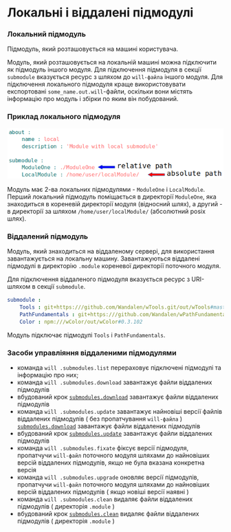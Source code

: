 # Локальні і віддалені підмодулі

### Локальний підмодуль  

Підмодуль, який розташовується на машині користувача.  

Модуль, який розташовується на локальній машині можна підключити як підмодуль іншого модуля. Для підключення підмодуля в секції `submodule` вказується ресурс з шляхом до `will-файла` іншого модуля. Для підключення локального підмодуля краще використовувати експортовані `some_name.out.will`-файли, оскільки вони містять інформацію про модуль і збірки по яким він побудований.  

### Приклад локального підмодуля

![submodule.local.png](../../images/submodule.local.png)

Модуль має 2-ва локальних підмодулями - `ModuleOne` i `LocalModule`. Перший локальний підмодуль поміщається в директорії `ModuleOne`, яка знаходиться в кореневій директорії модуля (відносний шлях), а другий - в директорії за шляхом `/home/user/localModule/` (абсолютний posix шлях).

### Віддалений підмодуль  

Модуль, який знаходиться на віддаленому сервері, для використання завантажується на локальну машину. Завантажуються віддалені підмодулі в директорію <code>.module</code> кореневої директорії поточного модуля.

Для підключення віддаленого підмодуля вказується ресурс з URI-шляхом в секції `submodule`.

```yaml
submodule :
    Tools : git+https:///github.com/Wandalen/wTools.git/out/wTools#master
    PathFundamentals : git+https:///github.com/Wandalen/wPathFundamentals.git/out/wPathFundamentals#master
    Color : npm:///wColor/out/wColor#0.3.102
```
Модуль підключає підмодулі `Tools` i `PathFundamentals`.

### Засоби управліяння віддаленими підмодулями

- команда `will .submodules.list` перераховує підключені підмодулі та інформацію про них;
- команда `will .submodules.download` завантажує файли віддалених підмодулів
- вбудований крок [`submodules.download`](ResourceStep.md#submodulesdownload) завантажує файли віддалених підмодулів
- команда `will .submodules.update` завантажує найновіші версії файлів віддалених підмодулів ( без пропатчування `will-файла` )
[`submodules.download`](ResourceStep.md#submodulesdownload) завантажує файли віддалених підмодулів
- вбудований крок [`submodules.update`](ResourceStep.md#submodulesupdate) завантажує файли віддалених підмодулів
- команда `will .submodules.fixate` фіксує версії підмодуля, пропатчучи `will-файл` поточного модуля шляхами до найновіших версій віддалених підмодулів, якщо не була вказана конкретна версія
- команда `will .submodules.upgrade` оновляє версії підмодулів, пропатчучи `will-файл` поточного модуля шляхами до найновіших версій віддалених підмодулів
( якщо новіші версії наявні )
- команда `will .submodules.clean` видаляє файли віддалених підмодулів ( директорія `.module` )
- вбудований крок [`submodules.clean`](ResourceStep.md#submodulesclean) видаляє файли віддалених підмодулів ( директорія `.module` )
